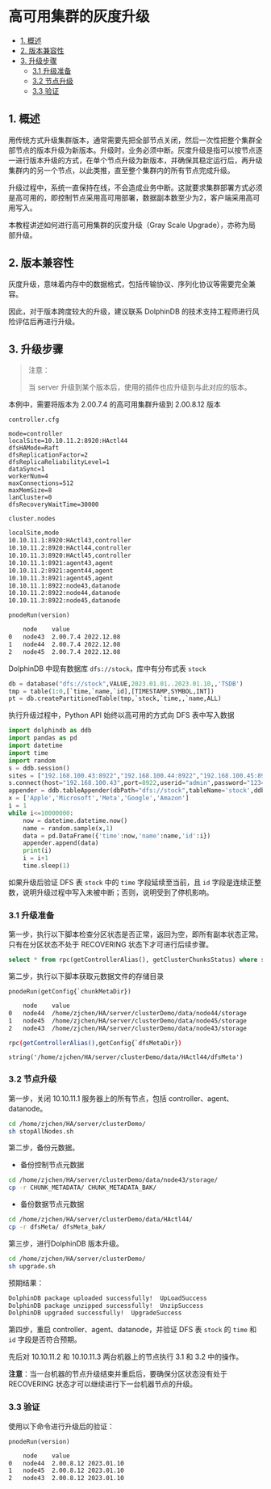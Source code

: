 高可用集群的灰度升级
==========================

- [1. 概述](#1-概述)
- [2. 版本兼容性](#2-版本兼容性)
- [3. 升级步骤](#3-升级步骤)
  - [3.1 升级准备](#31-升级准备)
  - [3.2 节点升级](#32-节点升级)
  - [3.3 验证](#33-验证)


## 1. 概述

用传统方式升级集群版本，通常需要先把全部节点关闭，然后一次性把整个集群全部节点的版本升级为新版本。升级时，业务必须中断。灰度升级是指可以按节点逐一进行版本升级的方式，在单个节点升级为新版本，并确保其稳定运行后，再升级集群内的另一个节点，以此类推，直至整个集群内的所有节点完成升级。

升级过程中，系统一直保持在线，不会造成业务中断。这就要求集群部署方式必须是高可用的，即控制节点采用高可用部署，数据副本数至少为2，客户端采用高可用写入。

本教程讲述如何进行高可用集群的灰度升级（Gray Scale Upgrade），亦称为局部升级。

## 2. 版本兼容性

灰度升级，意味着内存中的数据格式，包括传输协议、序列化协议等需要完全兼容。

因此，对于版本跨度较大的升级，建议联系 DolphinDB 的技术支持工程师进行风险评估后再进行升级。

## 3. 升级步骤
> 注意：
>
> 当 server 升级到某个版本后，使用的插件也应升级到与此对应的版本。

本例中，需要将版本为 2.00.7.4 的高可用集群升级到 2.00.8.12 版本

`controller.cfg`

```
mode=controller
localSite=10.10.11.2:8920:HActl44
dfsHAMode=Raft
dfsReplicationFactor=2
dfsReplicaReliabilityLevel=1
dataSync=1
workerNum=4
maxConnections=512
maxMemSize=8
lanCluster=0
dfsRecoveryWaitTime=30000
```

`cluster.nodes`

```sh
localSite,mode
10.10.11.1:8920:HActl43,controller
10.10.11.2:8920:HActl44,controller
10.10.11.3:8920:HActl45,controller
10.10.11.1:8921:agent43,agent
10.10.11.2:8921:agent44,agent
10.10.11.3:8921:agent45,agent
10.10.11.1:8922:node43,datanode
10.10.11.2:8922:node44,datanode
10.10.11.3:8922:node45,datanode
```

`pnodeRun(version)`

```sh
	node	value
0	node43	2.00.7.4 2022.12.08
1	node44	2.00.7.4 2022.12.08
2	node45	2.00.7.4 2022.12.08
```

DolphinDB 中现有数据库 `dfs://stock`，库中有分布式表 `stock`

```python
db = database("dfs://stock",VALUE,2023.01.01..2023.01.10,,'TSDB')
tmp = table(1:0,[`time,`name,`id],[TIMESTAMP,SYMBOL,INT])
pt = db.createPartitionedTable(tmp,`stock,`time,,`name,ALL)
```

执行升级过程中，Python API 始终以高可用的方式向 DFS 表中写入数据

```python
import dolphindb as ddb
import pandas as pd
import datetime
import time
import random
s = ddb.session()
sites = ["192.168.100.43:8922","192.168.100.44:8922","192.168.100.45:8922"]
s.connect(host="192.168.100.43",port=8922,userid="admin",password="123456", highAvailability=True, highAvailabilitySites=sites)
appender = ddb.tableAppender(dbPath="dfs://stock",tableName='stock',ddbSession=s,action="fitColumnType")
x = ['Apple','Microsoft','Meta','Google','Amazon']
i = 1
while i<=10000000:
    now = datetime.datetime.now()
    name = random.sample(x,1)
    data = pd.DataFrame({'time':now,'name':name,'id':i})
    appender.append(data)
    print(i)
    i = i+1
    time.sleep(1)
```

如果升级后验证 DFS 表 `stock` 中的 `time` 字段延续至当前，且 `id` 字段是连续正整数，说明升级过程中写入未被中断；否则，说明受到了停机影响。

### 3.1 升级准备

第一步，执行以下脚本检查分区状态是否正常，返回为空，即所有副本状态正常。只有在分区状态不处于 RECOVERING 状态下才可进行后续步骤。

```sql
select * from rpc(getControllerAlias(), getClusterChunksStatus) where state != "COMPLETE" 
```

第二步，执行以下脚本获取元数据文件的存储目录

```
pnodeRun(getConfig{`chunkMetaDir})
```

```sh
	node	value
0	node44	/home/zjchen/HA/server/clusterDemo/data/node44/storage
1	node45	/home/zjchen/HA/server/clusterDemo/data/node45/storage
2	node43	/home/zjchen/HA/server/clusterDemo/data/node43/storage
```

```sh
rpc(getControllerAlias(),getConfig{`dfsMetaDir})
```

```
string('/home/zjchen/HA/server/clusterDemo/data/HActl44/dfsMeta')
```

### 3.2 节点升级

第一步，关闭 10.10.11.1 服务器上的所有节点，包括 controller、agent、datanode。

```sh
cd /home/zjchen/HA/server/clusterDemo/
sh stopAllNodes.sh
```

第二步，备份元数据。

- 备份控制节点元数据

```sh
cd /home/zjchen/HA/server/clusterDemo/data/node43/storage/
cp -r CHUNK_METADATA/ CHUNK_METADATA_BAK/
```

- 备份数据节点元数据

```sh
cd /home/zjchen/HA/server/clusterDemo/data/HActl44/
cp -r dfsMeta/ dfsMeta_bak/
```

第三步，进行DolphinDB 版本升级。

```sh
cd /home/zjchen/HA/server/clusterDemo/
sh upgrade.sh
```

预期结果：

```sh
DolphinDB package uploaded successfully!  UpLoadSuccess
DolphinDB package unzipped successfully!  UnzipSuccess
DolphinDB upgraded successfully!  UpgradeSuccess
```

第四步，重启 controller、agent、datanode，并验证 DFS 表 `stock` 的 `time` 和 `id` 字段是否符合预期。

先后对 10.10.11.2 和 10.10.11.3 两台机器上的节点执行 3.1 和 3.2 中的操作。

**注意**：当一台机器的节点升级结束并重启后，要确保分区状态没有处于 RECOVERING 状态才可以继续进行下一台机器节点的升级。

### 3.3 验证

使用以下命令进行升级后的验证：

`pnodeRun(version)`

```sh
	node	value
0	node44	2.00.8.12 2023.01.10
1	node45	2.00.8.12 2023.01.10
2	node43	2.00.8.12 2023.01.10
```
